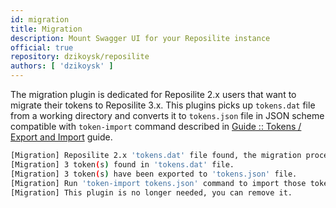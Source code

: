 ```yaml
---
id: migration
title: Migration
description: Mount Swagger UI for your Reposilite instance
official: true
repository: dzikoysk/reposilite
authors: [ 'dzikoysk' ]
---
```


The migration plugin is dedicated for Reposilite 2.x users that want to migrate their tokens to Reposilite 3.x.
This plugins picks up `tokens.dat` file from a working directory 
and converts it to `tokens.json` file in JSON scheme compatible with `token-import` command described in [Guide :: Tokens / Export and Import](/guide/tokens#export-and-import) guide.

```bash
[Migration] Reposilite 2.x 'tokens.dat' file found, the migration procedure has started.
[Migration] 3 token(s) found in 'tokens.dat' file.
[Migration] 3 token(s) have been exported to 'tokens.json' file.
[Migration] Run 'token-import tokens.json' command to import those tokens.
[Migration] This plugin is no longer needed, you can remove it.
```